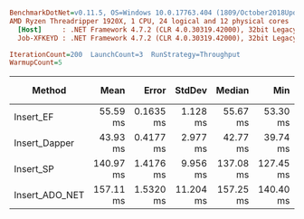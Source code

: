 ``` ini

BenchmarkDotNet=v0.11.5, OS=Windows 10.0.17763.404 (1809/October2018Update/Redstone5)
AMD Ryzen Threadripper 1920X, 1 CPU, 24 logical and 12 physical cores
  [Host]     : .NET Framework 4.7.2 (CLR 4.0.30319.42000), 32bit LegacyJIT-v4.7.3324.0
  Job-XFKEYD : .NET Framework 4.7.2 (CLR 4.0.30319.42000), 32bit LegacyJIT-v4.7.3324.0

IterationCount=200  LaunchCount=3  RunStrategy=Throughput  
WarmupCount=5  

```
|         Method |      Mean |     Error |    StdDev |    Median |       Min |       Max | Skewness | Rank |     Gen 0 | Gen 1 | Gen 2 |   Allocated |
|--------------- |----------:|----------:|----------:|----------:|----------:|----------:|---------:|-----:|----------:|------:|------:|------------:|
|      Insert_EF |  55.59 ms | 0.1635 ms |  1.128 ms |  55.67 ms |  53.30 ms |  59.14 ms |   0.2309 |   II | 3000.0000 |     - |     - |  22206.2 KB |
|  Insert_Dapper |  43.93 ms | 0.4177 ms |  2.977 ms |  42.77 ms |  39.74 ms |  52.90 ms |   0.7512 |    I |         - |     - |     - |      192 KB |
|      Insert_SP | 140.97 ms | 1.4176 ms |  9.956 ms | 137.08 ms | 127.45 ms | 176.54 ms |   1.1971 |  III | 1000.0000 |     - |     - |  17461.5 KB |
| Insert_ADO_NET | 157.11 ms | 1.5320 ms | 11.204 ms | 157.25 ms | 140.40 ms | 188.31 ms |   0.4607 |   IV | 1000.0000 |     - |     - | 17468.27 KB |
